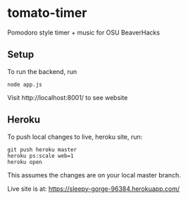# tomato-timer
Pomodoro style timer + music for OSU BeaverHacks

## Setup
To run the backend, run 

    node app.js

Visit http://localhost:8001/ to see website

## Heroku
To push local changes to live, heroku site, run:

    git push heroku master
    heroku ps:scale web=1
    heroku open

This assumes the changes are on your local master branch.

Live site is at: https://sleepy-gorge-96384.herokuapp.com/